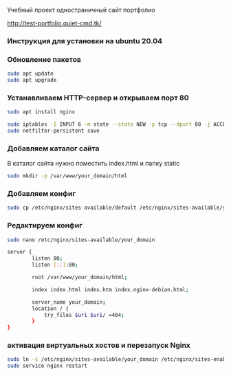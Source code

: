 Учебный проект одностраничный сайт портфолио

http://test-portfolio.quiet-cmd.tk/

### Инструкция для установки на ubuntu 20.04

### Обновление пакетов

```bash
sudo apt update
sudo apt upgrade
```

### Устанавливаем HTTP-сервер и открываем порт 80

```bash
sudo apt install nginx

sudo iptables -I INPUT 6 -m state --state NEW -p tcp --dport 80 -j ACCEPT
sudo netfilter-persistent save
```

### Добавляем каталог сайта
В каталог сайта нужно поместить index.html и папку static

```bash
sudo mkdir -p /var/www/your_domain/html
```

### Добавляем конфиг

```bash
sudo cp /etc/nginx/sites-available/default /etc/nginx/sites-available/your_domain
```

### Редактируем конфиг

```bash
sudo nano /etc/nginx/sites-available/your_domain
```
```bash
server {
        listen 80;
        listen [::]:80;

        root /var/www/your_domain/html;

        index index.html index.htm index.nginx-debian.html;

        server_name your_domain;
        location / {
            try_files $uri $uri/ =404;
        }
}
```

### активация виртуальных хостов и перезапуск Nginx

```bash
sudo ln -s /etc/nginx/sites-available/your_domain /etc/nginx/sites-enabled/
sudo service nginx restart
```
